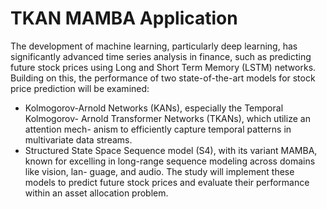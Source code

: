# TKAN MAMBA Application


The development of machine learning, particularly deep learning, has significantly advanced time series
analysis in finance, such as predicting future stock prices using Long and
Short Term Memory (LSTM) networks. Building on this, the performance of two
state-of-the-art models for stock price prediction will be examined:
- Kolmogorov-Arnold Networks (KANs), especially the Temporal Kolmogorov-
Arnold Transformer Networks (TKANs), which utilize an attention mech-
anism to efficiently capture temporal patterns in multivariate data streams.
- Structured State Space Sequence model (S4), with its variant MAMBA, known for excelling in long-range sequence modeling across domains like vision, lan-
guage, and audio.
The study will implement these models to predict future stock prices and evaluate their performance
within an asset allocation problem.
